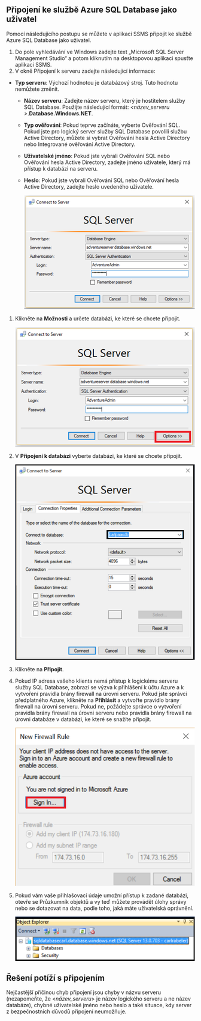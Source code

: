 ## Připojení ke službě Azure SQL Database jako uživatel
Pomocí následujícího postupu se můžete v aplikaci SSMS připojit ke službě Azure SQL Database jako uživatel.

1. Do pole vyhledávání ve Windows zadejte text „Microsoft SQL Server Management Studio“ a potom kliknutím na desktopovou aplikaci spusťte aplikaci SSMS.
2. V okně Připojení k serveru zadejte následující informace:

* **Typ serveru**: Výchozí hodnotou je databázový stroj. Tuto hodnotu nemůžete změnit.
  
  * **Název serveru**: Zadejte název serveru, který je hostitelem služby SQL Database. Použijte následující formát: *&lt;název_serveru >*.**Database.Windows.NET**.
  * **Typ ověřování**: Pokud teprve začínáte, vyberte Ověřování SQL. Pokud jste pro logický server služby SQL Database povolili službu Active Directory, můžete si vybrat Ověřování hesla Active Directory nebo Integrované ověřování Active Directory.
  * **Uživatelské jméno**: Pokud jste vybrali Ověřování SQL nebo Ověřování hesla Active Directory, zadejte jméno uživatele, který má přístup k databázi na serveru.
  * **Heslo**: Pokud jste vybrali Ověřování SQL nebo Ověřování hesla Active Directory, zadejte heslo uvedeného uživatele.
    
       ![SQL Server Management Studio: Connect to SQL Database server](./media/sql-database-sql-server-management-studio-connect-user/connect-user-1.png)

1. Klikněte na **Možnosti** a určete databázi, ke které se chcete připojit.
   
      ![SQL Server Management Studio: Připojení k serveru služby SQL Database.](./media/sql-database-sql-server-management-studio-connect-user/connect-user-2.png)
2. V **Připojení k databázi** vyberte databázi, ke které se chcete připojit.
   
     ![SQL Server Management Studio: Připojení k serveru služby SQL Database](./media/sql-database-sql-server-management-studio-connect-user/connect-user-3.png)
3. Klikněte na **Připojit**.
4. Pokud IP adresa vašeho klienta nemá přístup k logickému serveru služby SQL Database, zobrazí se výzva k přihlášení k účtu Azure a k vytvoření pravidla brány firewall na úrovni serveru. Pokud jste správci předplatného Azure, klikněte na **Přihlásit** a vytvořte pravidlo brány firewall na úrovni serveru. Pokud ne, požádejte správce o vytvoření pravidla brány firewall na úrovni serveru nebo pravidla brány firewall na úrovni databáze v databázi, ke které se snažíte připojit.
   
      ![SQL Server Management Studio: Připojení k serveru služby SQL Database.](./media/sql-database-sql-server-management-studio-connect-user/connect-user-4.png)
5. Pokud vám vaše přihlašovací údaje umožní přístup k zadané databázi, otevře se Průzkumník objektů a vy teď můžete provádět úlohy správy nebo se dotazovat na data, podle toho, jaká máte uživatelská oprávnění.
   
      ![SQL Server Management Studio: Připojení k serveru služby SQL Database.](./media/sql-database-sql-server-management-studio-connect-user/connect-user-5.png)

## Řešení potíží s připojením
Nejčastější příčinou chyb připojení jsou chyby v názvu serveru (nezapomeňte, že <*název_serveru*> je název logického serveru a ne název databáze), chybné uživatelské jméno nebo heslo a také situace, kdy server z bezpečnostních důvodů připojení neumožňuje. 

<!--HONumber=Sep16_HO3-->


